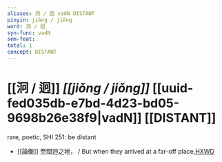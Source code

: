 ```yaml
---
aliases: 泂 / 迥 vadN DISTANT
pinyin: jiǒng / jiǒng
word: 泂 / 迥
syn-func: vadN
sem-feat: 
total: 1
concept: DISTANT 
---
```

# [[泂 / 迥]] *[[jiǒng / jiǒng]]*  [[uuid-fed035db-e7bd-4d23-bd05-9698b26e38f9|vadN]] [[DISTANT]]
rare, poetic, SHI 251: be distant
 - [[論衡]] 至闊迥之地， / But when they arrived at a far-off place,[HXWD](https://hxwd.org/textview.html?location=KR3j0080_tls_021-17a.6)
